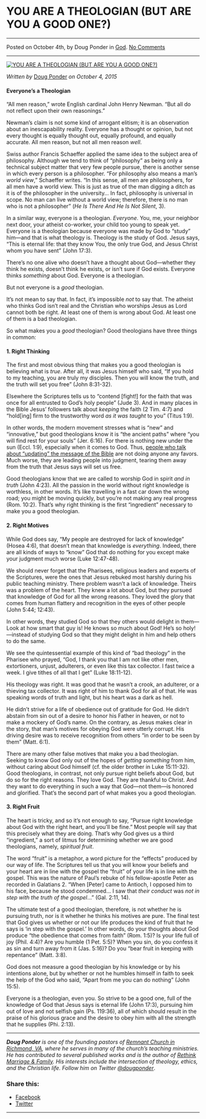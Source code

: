 YOU ARE A THEOLOGIAN (BUT ARE YOU A GOOD ONE?)
==============================================

* * *

Posted on October 4th, by Doug Ponder in [God](http://www.remnantresource.org/category/god/). [No Comments](http://www.remnantresource.org/you-are-a-theologian-but-are-you-a-good-one/#respond)

* * *

[![YOU ARE A THEOLOGIAN (BUT ARE YOU A GOOD ONE?)](http://www.remnantresource.org/wp-content/uploads/2015/10/Are_you_Theologian.jpg)](http://www.remnantresource.org/wp-content/uploads/2015/10/Are_you_Theologian.jpg)  

_Written by_ [Doug Ponder](http://www.remnantresource.org/author/doug-ponder/ "Posts by Doug Ponder") _on October 4, 2015_

#### Everyone’s a Theologian

“All men reason,” wrote English cardinal John Henry Newman. “But all do not reflect upon their own reasonings.”

Newman’s claim is not some kind of arrogant elitism; it is an observation about an inescapability reality. Everyone has a thought or opinion, but not every thought is equally thought out, equally profound, and equally accurate. All men reason, but not all men reason _well_.

Swiss author Francis Schaeffer applied the same idea to the subject area of philosophy. Although we tend to think of “philosophy” as being only a technical subject matter that very few people pursue, there is another sense in which every person is a philosopher. “For philosophy also means a man’s _world view_,” Schaeffer writes. “In this sense, all men are philosophers, for all men have a world view. This is just as true of the man digging a ditch as it is of the philosopher in the university… In fact, philosophy is universal in scope. No man can live without a world view; therefore, there is no man who is not a philosopher” (_He Is There And He Is Not Silent_, 3).

In a similar way, everyone is a theologian. _Everyone_. You, me, your neighbor next door, your atheist co-worker, your child too young to speak yet. Everyone is a theologian because everyone was made by God to “study” him—and that is what theology is. Theology is the study of God. Jesus says, “This is eternal life: that they know You, the only true God, and Jesus Christ whom you have sent” (John 17:3).

There’s no one alive who doesn’t have a thought about God—whether they think he exists, doesn’t think he exists, or isn’t sure if God exists. Everyone thinks _something_ about God. Everyone is a theologian.

But not everyone is a _good_ theologian.

It’s not mean to say that. In fact, it’s impossible _not_ to say that. The atheist who thinks God isn’t real and the Christian who worships Jesus as Lord cannot both be right. At least one of them is wrong about God. At least one of them is a bad theologian.

So what makes you a _good_ theologian? Good theologians have three things in common:

#### **1\. Right Thinking**

The first and most obvious thing that makes you a good theologian is believing what is _true_. After all, it was Jesus himself who said, “If you hold to my teaching, you are truly my disciples. Then you will know the truth, and the truth will set you free” (John 8:31-32).

Elsewhere the Scriptures tells us to “contend \[fight!\] for the faith that was once for all entrusted to God’s holy people” (Jude 3). And in many places in the Bible Jesus’ followers talk about _keeping_ the faith (2 Tim. 4:7) and “hold\[ing\] firm to the trustworthy word _as it was taught_ to you” (Titus 1:9).

In other words, the modern movement stresses what is “new” and “innovative,” but good theologians know it is “the ancient paths” where “you will find rest for your souls” (Jer. 6:16). For there is nothing new under the sun (Eccl. 1:9), especially when it comes to God. Thus, [people who talk about “updating” the message of the Bible](https://www.youtube.com/watch?v=rG1CDec4qkg) are not doing anyone any favors. Much worse, they are leading people into judgment, tearing them away from the truth that Jesus says will set us free.

Good theologians know that we are called to worship God in spirit _and in truth_ (John 4:23). All the passion in the world without right knowledge is worthless, in other words. It’s like travelling in a fast car down the wrong road; you might be moving quickly, but you’re not making any real progress (Rom. 10:2). That’s why right thinking is the first “ingredient” necessary to make you a good theologian.

#### **2\. Right Motives**

While God does say, “My people are destroyed for lack of knowledge” (Hosea 4:6), that doesn’t mean that knowledge is _everything_. Indeed, there are all kinds of ways to “know” God that do nothing for you except make your judgment much worse (Luke 12:47-48).

We should never forget that the Pharisees, religious leaders and experts of the Scriptures, were the ones that Jesus rebuked most harshly during his public teaching ministry. There problem wasn’t a lack of knowledge. Theirs was a problem of the heart. They knew a lot about God, but they pursued that knowledge of God for all the wrong reasons. They loved the glory that comes from human flattery and recognition in the eyes of other people (John 5:44; 12:43).

In other words, they studied God so that they others would delight in them—Look at how smart that guy is! He knows so much about God! He’s so holy!—instead of studying God so that they might delight in him and help others to do the same.

We see the quintessential example of this kind of “bad theology” in the Pharisee who prayed, “God, I thank you that I am not like other men, extortioners, unjust, adulterers, or even like this tax collector. I fast twice a week. I give tithes of all that I get” (Luke 18:11-12).

His theology was right. It was good that he wasn’t a crook, an adulterer, or a thieving tax collector. It was right of him to thank God for all of that. He was speaking words of truth and light, but his heart was a dark as hell.

He didn’t strive for a life of obedience out of gratitude for God. He didn’t abstain from sin out of a desire to honor his Father in heaven, or not to make a mockery of God’s name. On the contrary, as Jesus makes clear in the story, that man’s motives for obeying God were utterly corrupt. His driving desire was to receive recognition from others “in order to be seen by them” (Matt. 6:1).

There are many other false motives that make you a bad theologian. Seeking to know God only out of the hopes of _getting something_ from him, without caring about God himself (cf. the older brother in Luke 15:11-32). Good theologians, in contrast, not only pursue right beliefs about God, but do so for the right reasons. They love God. They are thankful to Christ. And they want to do everything in such a way that God—not them—is honored and glorified. That’s the second part of what makes you a good theologian.

#### **3\. Right Fruit**

The heart is tricky, and so it’s not enough to say, “Pursue right knowledge about God with the right heart, and you’ll be fine.” Most people will say that this precisely what they are doing. That’s why God gives us a third “ingredient,” a sort of litmus for determining whether we are good theologians, namely, _spiritual fruit_.

The word “fruit” is a metaphor, a word picture for the “effects” produced by our way of life. The Scriptures tell us that you will know your beliefs and your heart are in line with the gospel the “fruit” of your life is in line with the gospel. This was the nature of Paul’s rebuke of his fellow-apostle Peter as recorded in Galatians 2. “When \[Peter\] came to Antioch, I opposed him to his face, because he stood condemned… I saw that _their conduct_ was _not in step with the truth of the gospel_…” (Gal. 2:11, 14).

The ultimate test of a good theologian, therefore, is not whether he is pursuing truth, nor is it whether he thinks his motives are pure. The final test that God gives us whether or not our life produces the kind of fruit that he says is ‘in step with the gospel.’ In other words, do your thoughts about God produce “the obedience that comes from faith” (Rom. 1:5)? Is your life full of joy (Phil. 4:4)? Are you humble (1 Pet. 5:5)? When you sin, do you confess it as sin and turn away from it (Jas. 5:16)? Do you “bear fruit in keeping with repentance” (Matt. 3:8).

God does not measure a good theologian by his knowledge or by his intentions alone, but by whether or not he humbles himself in faith to seek the help of the God who said, “Apart from me you can do nothing” (John 15:5).

Everyone is a theologian, even you. So strive to be a good one, full of the knowledge of God that Jesus says is eternal life (John 17:3), pursuing him out of love and not selfish gain (Ps. 119:36), all of which should result in the praise of his glorious grace and the desire to obey him with all the strength that he supplies (Phi. 2:13).

* * *

_**Doug Ponder** is one of the founding pastors of [Remnant Church in Richmond, VA](http://www.remnantrichmond.org/), where he serves in many of the church’s teaching ministries. He has contributed to several published works and is the author of [Rethink Marriage & Family](http://www.remnantrichmond.org/mediafiles/uploaded/r/0e1604567_rethink-marriage-and-family-ebook.pdf). His interests include the intersection of theology, ethics, and the Christian life. Follow him on Twitter [@dougponder](https://twitter.com/dougponder)_.

### Share this:

*   [Facebook](http://www.remnantresource.org/you-are-a-theologian-but-are-you-a-good-one/?share=facebook "Click to share on Facebook")
*   [Twitter](http://www.remnantresource.org/you-are-a-theologian-but-are-you-a-good-one/?share=twitter "Click to share on Twitter")

  

* * *
